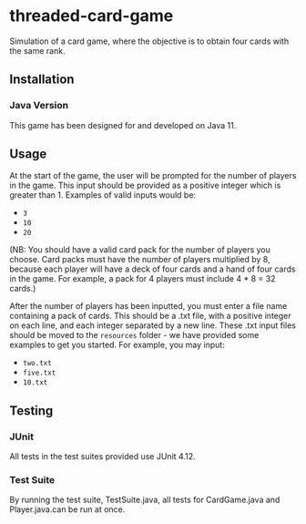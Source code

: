 # threaded-card-game

Simulation of a card game, where the objective is to obtain four cards with the
same rank.

## Installation

### Java Version

This game has been designed for and developed on Java 11.

## Usage

At the start of the game, the user will be prompted for the number of players in
the game. This input should be provided as a positive integer which is greater
than 1. Examples of valid inputs would be:

- `3`
- `10`
- `20`

(NB: You should have a valid card pack for the number of players you choose.
Card packs must have the number of players multiplied by 8, because each player
will have a deck of four cards and a hand of four cards in the game. For
example, a pack for 4 players must include 4 * 8 = 32 cards.)

After the number of players has been inputted, you must enter a file name
containing a pack of cards. This should be a .txt  file, with a positive integer
on each line, and each integer separated by a new  line. These .txt input files
should be moved to the `resources` folder - we have provided some examples to
get you started. For example, you may input:

- `two.txt`
- `five.txt`
- `10.txt`

## Testing

### JUnit

All tests in the test suites provided use JUnit 4.12.

### Test Suite

By running the test suite, TestSuite.java, all tests for CardGame.java and
Player.java.can be run at once.